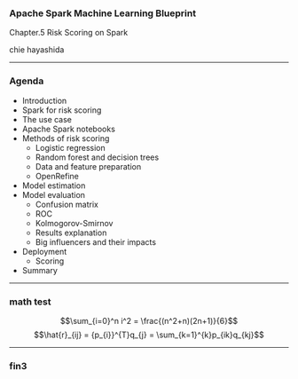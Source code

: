 ### Apache Spark Machine Learning Blueprint

Chapter.5 Risk Scoring on Spark

chie hayashida

---

### Agenda

* Introduction
* Spark for risk scoring
* The use case
* Apache Spark notebooks
* Methods of risk scoring
	* Logistic regression
	* Random forest and decision trees
	* Data and feature preparation
	* OpenRefine
* Model estimation
* Model evaluation
	* Confusion matrix
	* ROC
	* Kolmogorov-Smirnov
	* Results explanation
	* Big influencers and their impacts
* Deployment
	* Scoring
* Summary

---

### math test

$$\sum_{i=0}^n i^2 = \frac{(n^2+n)(2n+1)}{6}$$
$$\hat{r}_{ij} = {p_{i}}^{T}q_{j} = \sum_{k=1}^{k}p_{ik}q_{kj}$$

---
### fin3
